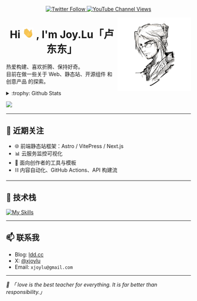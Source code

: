 <p align="center">
    <a href="https://twitter.com/xjoylu">
        <img alt="Twitter Follow" src="https://img.shields.io/twitter/follow/xjoylu?style=social">
    </a>
     <a href="https://www.youtube.com/channel/UCWVEqVG_4mtpN19axLVzaQA">
        <img alt="YouTube Channel Views" src="https://img.shields.io/youtube/channel/views/UCWVEqVG_4mtpN19axLVzaQA">
     </a>
</p>

<img align="right" width="200" height="200" alt="xJoyLu" src="https://github.com/xJoyLu/xJoyLu/blob/main/assets/logo.png?raw=true"/>

<h1 align="center">Hi <img src="https://github.com/xJoyLu/xJoyLu/blob/main/assets/Hi.gif?raw=true" width="30"> , I'm Joy.Lu「卢东东」</h1>

热爱构建、喜欢折腾、保持好奇。<br>
目前在做一些关于 Web、静态站、开源组件 和 创意产品 的探索。

<details>
<summary>:trophy: Github Stats</summary>
<img src="https://github-profile-trophy.vercel.app/?username=xJoyLu">
</details>

<p><img src="https://bad-apple-github-readme.vercel.app/api?show_bg=1&username=xJoyLu"></p>

---

## 🚀 近期关注

- 🌐 前端静态站框架：Astro / VitePress / Next.js
- 📊 云服务监控可视化
- 🧱 面向创作者的工具与模板
- ⛓️ 内容自动化、GitHub Actions、API 构建流

---
## 🧰 技术栈

[![My Skills](https://skillicons.dev/icons?i=md,html,css,js,php,mysql,py,qt,bootstrap,vue,figma,ai,ae,ps,swift,aws,gcp,codepen,discord,stackoverflow,raspberrypi,instagram,twitter,linkedin,docker,bots,electron,github,wordpress,cloudflare&theme=light)](https://skillicons.dev)

---

## 📫 联系我

- Blog: [ldd.cc](https://ldd.cc)
- X: [@xjoylu](https://x.com/xjoylu)
- Email: `xjoylu@gmail.com`

---

_💬 「 love is the best teacher for everything. It is far better than responsibility.」_


